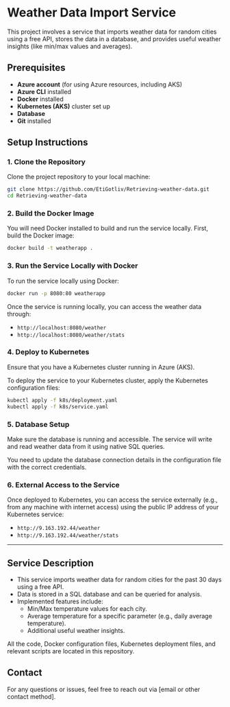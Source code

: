 # Weather Data Import Service

This project involves a service that imports weather data for random cities using a free API, stores the data in a database, and provides useful weather insights (like min/max values and averages).

## Prerequisites

- **Azure account** (for using Azure resources, including AKS)
- **Azure CLI** installed
- **Docker** installed
- **Kubernetes (AKS)** cluster set up
- **Database** 
- **Git** installed

## Setup Instructions

### 1. Clone the Repository

Clone the project repository to your local machine:
```bash
git clone https://github.com/EtiGotliv/Retrieving-weather-data.git
cd Retrieving-weather-data
```

### 2. Build the Docker Image

You will need Docker installed to build and run the service locally. First, build the Docker image:
```bash
docker build -t weatherapp .
```

### 3. Run the Service Locally with Docker

To run the service locally using Docker:
```bash
docker run -p 8080:80 weatherapp 
```

Once the service is running locally, you can access the weather data through:
- `http://localhost:8080/weather`
- `http://localhost:8080/weather/stats`

### 4. Deploy to Kubernetes

Ensure that you have a Kubernetes cluster running in Azure (AKS).

To deploy the service to your Kubernetes cluster, apply the Kubernetes configuration files:
```bash
kubectl apply -f k8s/deployment.yaml
kubectl apply -f k8s/service.yaml
```

### 5. Database Setup

Make sure the database is running and accessible. The service will write and read weather data from it using native SQL queries.

You need to update the database connection details in the configuration file with the correct credentials.

### 6. External Access to the Service

Once deployed to Kubernetes, you can access the service externally (e.g., from any machine with internet access) using the public IP address of your Kubernetes service:
- `http://9.163.192.44/weather`
- `http://9.163.192.44/weather/stats`


---

## Service Description

- This service imports weather data for random cities for the past 30 days using a free API.
- Data is stored in a SQL database and can be queried for analysis.
- Implemented features include:
  - Min/Max temperature values for each city.
  - Average temperature for a specific parameter (e.g., daily average temperature).
  - Additional useful weather insights.


All the code, Docker configuration files, Kubernetes deployment files, and relevant scripts are located in this repository.

## Contact

For any questions or issues, feel free to reach out via [email or other contact method].

